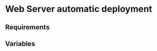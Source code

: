 Web Server automatic deployment
===============================

Requirements
------------

Variables
---------
